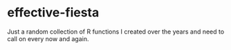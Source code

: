 # effective-fiesta
Just a random collection of R functions I created over the years and need to call on every now and again.
